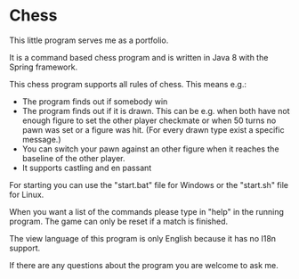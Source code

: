 # Chess

This little program serves me as a portfolio.

It is a command based chess program and is written in Java 8 with the Spring framework.

This chess program supports all rules of chess. This means e.g.:
* The program finds out if somebody win
* The program finds out if it is drawn. This can be e.g. when both have not enough figure to set the other player checkmate or when 50 turns no pawn was set or a figure was hit. (For every drawn type exist a specific message.)
* You can switch your pawn against an other figure when it reaches the baseline of the other player.
* It supports castling and en passant

For starting you can use the "start.bat" file for Windows or the "start.sh" file for Linux.

When you want a list of the commands please type in "help" in the running program. The game can only be reset if a match is finished.

The view language of this program is only English because it has no I18n support.

If there are any questions about the program you are welcome to ask me.